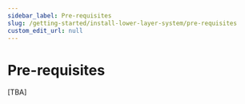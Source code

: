```yaml
---
sidebar_label: Pre-requisites
slug: /getting-started/install-lower-layer-system/pre-requisites
custom_edit_url: null
---
```


# Pre-requisites

[TBA]

